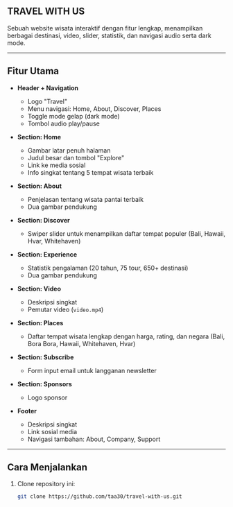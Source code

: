## TRAVEL WITH US

Sebuah website wisata interaktif dengan fitur lengkap, menampilkan berbagai destinasi, video, slider, statistik, dan navigasi audio serta dark mode.

---

## Fitur Utama

- **Header + Navigation**  
  - Logo "Travel"  
  - Menu navigasi: Home, About, Discover, Places  
  - Toggle mode gelap (dark mode)  
  - Tombol audio play/pause  

- **Section: Home**  
  - Gambar latar penuh halaman  
  - Judul besar dan tombol "Explore"  
  - Link ke media sosial  
  - Info singkat tentang 5 tempat wisata terbaik  

- **Section: About**  
  - Penjelasan tentang wisata pantai terbaik  
  - Dua gambar pendukung  

- **Section: Discover**  
  - Swiper slider untuk menampilkan daftar tempat populer (Bali, Hawaii, Hvar, Whitehaven)  

- **Section: Experience**  
  - Statistik pengalaman (20 tahun, 75 tour, 650+ destinasi)  
  - Dua gambar pendukung  

- **Section: Video**  
  - Deskripsi singkat  
  - Pemutar video (`video.mp4`)  

- **Section: Places**  
  - Daftar tempat wisata lengkap dengan harga, rating, dan negara (Bali, Bora Bora, Hawaii, Whitehaven, Hvar)  

- **Section: Subscribe**  
  - Form input email untuk langganan newsletter  

- **Section: Sponsors**  
  - Logo sponsor  

- **Footer**  
  - Deskripsi singkat  
  - Link sosial media  
  - Navigasi tambahan: About, Company, Support  

---

## Cara Menjalankan

1. Clone repository ini:

   ```bash
   git clone https://github.com/taa30/travel-with-us.git
